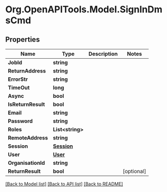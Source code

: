 # Org.OpenAPITools.Model.SignInDmsCmd

## Properties

Name | Type | Description | Notes
------------ | ------------- | ------------- | -------------
**JobId** | **string** |  | 
**ReturnAddress** | **string** |  | 
**ErrorStr** | **string** |  | 
**TimeOut** | **long** |  | 
**Async** | **bool** |  | 
**IsReturnResult** | **bool** |  | 
**Email** | **string** |  | 
**Password** | **string** |  | 
**Roles** | **List&lt;string&gt;** |  | 
**RemoteAddress** | **string** |  | 
**Session** | [**Session**](Session.md) |  | 
**User** | [**User**](User.md) |  | 
**OrganisationId** | **string** |  | 
**ReturnResult** | **bool** |  | [optional] 

[[Back to Model list]](../README.md#documentation-for-models) [[Back to API list]](../README.md#documentation-for-api-endpoints) [[Back to README]](../README.md)

